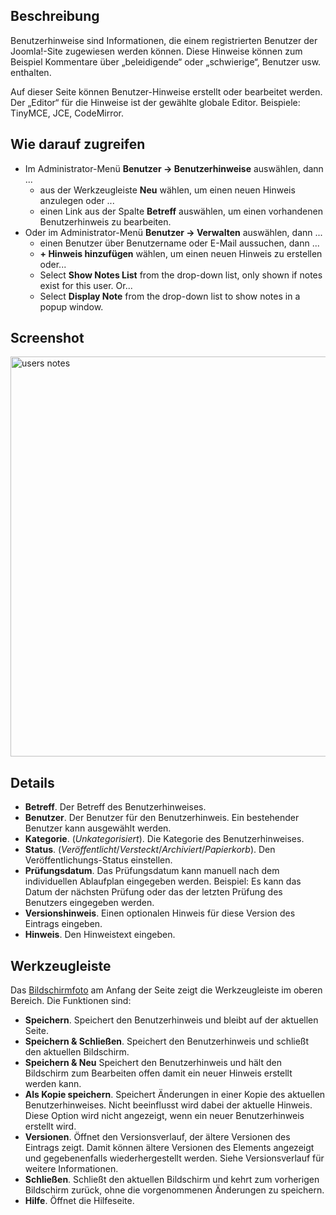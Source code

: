 <!-- Filename: Help4.x:User_Notes:_New_or_Edit / Display title: Benutzerhinweise: Bearbeiten -->

## Beschreibung

Benutzerhinweise sind Informationen, die einem registrierten Benutzer
der Joomla!-Site zugewiesen werden können. Diese Hinweise können zum
Beispiel Kommentare über „beleidigende“ oder „schwierige“, Benutzer usw.
enthalten.

Auf dieser Seite können Benutzer-Hinweise erstellt oder bearbeitet
werden. Der „Editor“ für die Hinweise ist der gewählte globale Editor.
Beispiele: TinyMCE, JCE, CodeMirror.

## Wie darauf zugreifen

- Im Administrator-Menü **Benutzer → Benutzerhinweise** auswählen,
  dann ...
  - aus der Werkzeugleiste **Neu** wählen, um einen neuen Hinweis
    anzulegen oder ...
  - einen Link aus der Spalte **Betreff** auswählen, um einen
    vorhandenen Benutzerhinweis zu bearbeiten.
- Oder im Administrator-Menü **Benutzer → Verwalten** auswählen,
  dann ...
  - einen Benutzer über Benutzername oder E-Mail aussuchen, dann ...
  - **+ Hinweis hinzufügen** wählen, um einen neuen Hinweis zu erstellen
    oder...
  - Select **Show Notes List** from the drop-down list, only shown if
    notes exist for this user. Or...
  - Select **Display Note** from the drop-down list to show notes in a
    popup window.

## Screenshot

<img
src="https://docs.joomla.org/images/thumb/7/71/Help-4x-users-notes-de.png/800px-Help-4x-users-notes-de.png"
decoding="async"
srcset="https://docs.joomla.org/images/thumb/7/71/Help-4x-users-notes-de.png/1200px-Help-4x-users-notes-de.png 1.5x, https://docs.joomla.org/images/7/71/Help-4x-users-notes-de.png 2x"
data-file-width="1453" data-file-height="1162" width="800" height="640"
alt="users notes" />

## Details

- **Betreff**. Der Betreff des Benutzerhinweises.
- **Benutzer**. Der Benutzer für den Benutzerhinweis. Ein bestehender
  Benutzer kann ausgewählt werden.
- **Kategorie**. (*Unkategorisiert*). Die Kategorie des
  Benutzerhinweises.
- **Status**. (*Veröffentlicht*/*Versteckt*/*Archiviert*/*Papierkorb*).
  Den Veröffentlichungs-Status einstellen.
- **Prüfungsdatum**. Das Prüfungsdatum kann manuell nach dem
  individuellen Ablaufplan eingegeben werden. Beispiel: Es kann das
  Datum der nächsten Prüfung oder das der letzten Prüfung des Benutzers
  eingegeben werden.
- **Versionshinweis**. Einen optionalen Hinweis für diese Version des
  Eintrags eingeben.
- **Hinweis**. Den Hinweistext eingeben.

## Werkzeugleiste

Das [Bildschirmfoto](#Bildschirmfoto) am Anfang der Seite zeigt die
Werkzeugleiste im oberen Bereich. Die Funktionen sind:

- **Speichern**. Speichert den Benutzerhinweis und bleibt auf der
  aktuellen Seite.
- **Speichern & Schließen**. Speichert den Benutzerhinweis und schließt
  den aktuellen Bildschirm.
- **Speichern & Neu** Speichert den Benutzerhinweis und hält den
  Bildschirm zum Bearbeiten offen damit ein neuer Hinweis erstellt
  werden kann.
- **Als Kopie speichern**. Speichert Änderungen in einer Kopie des
  aktuellen Benutzerhinweises. Nicht beeinflusst wird dabei der aktuelle
  Hinweis. Diese Option wird nicht angezeigt, wenn ein neuer
  Benutzerhinweis erstellt wird.
- **Versionen**. Öffnet den Versionsverlauf, der ältere Versionen des
  Eintrags zeigt. Damit können ältere Versionen des Elements angezeigt
  und gegebenenfalls wiederhergestellt werden. Siehe
  Versionsverlauf
  für weitere Informationen.
- **Schließen**. Schließt den aktuellen Bildschirm und kehrt zum
  vorherigen Bildschirm zurück, ohne die vorgenommenen Änderungen zu
  speichern.
- **Hilfe**. Öffnet die Hilfeseite.
